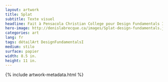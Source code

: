```yaml
---
layout: artwork
title: Splat
subtitle: Texte visuel
headline: Fait à Pensacola Christian College pour Design Fundamentals I
hero-image: http://denislabrecque.ca/images/Splat-design-fundamentals.jpg
categories: art
lang: fr
tags: détailArt DesignFundamentalsI
medium: stilo
surface: papier
width: 8.5 in.
height: 11 in.
---
```

{% include artwork-metadata.html %}
